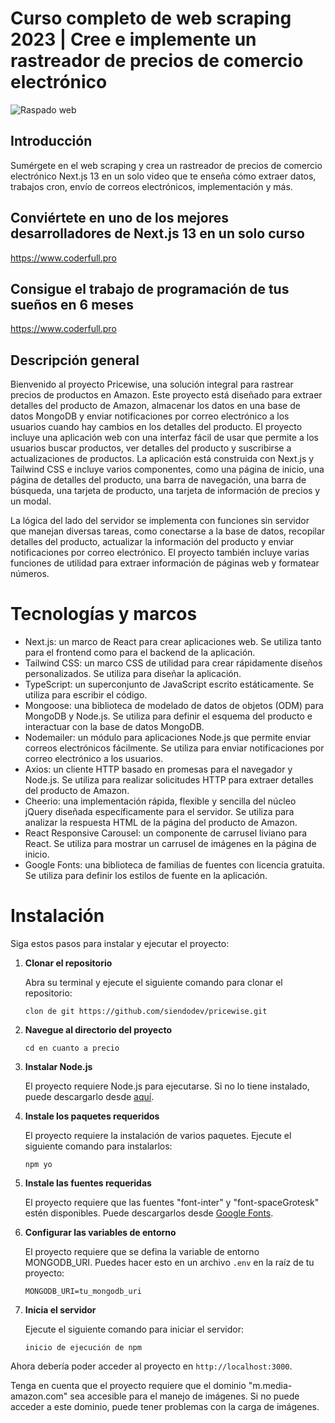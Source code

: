 # Curso completo de web scraping 2023 | Cree e implemente un rastreador de precios de comercio electrónico
![Raspado web](https://i.ibb.co/9yXKrRP/Thumbnail1.png)

## Introducción
Sumérgete en el web scraping y crea un rastreador de precios de comercio electrónico Next.js 13 en un solo video que te enseña cómo extraer datos, trabajos cron, envío de correos electrónicos, implementación y más.

## Conviértete en uno de los mejores desarrolladores de Next.js 13 en un solo curso
https://www.coderfull.pro

## Consigue el trabajo de programación de tus sueños en 6 meses
https://www.coderfull.pro


## Descripción general

Bienvenido al proyecto Pricewise, una solución integral para rastrear precios de productos en Amazon. Este proyecto está diseñado para extraer detalles del producto de Amazon, almacenar los datos en una base de datos MongoDB y enviar notificaciones por correo electrónico a los usuarios cuando hay cambios en los detalles del producto. El proyecto incluye una aplicación web con una interfaz fácil de usar que permite a los usuarios buscar productos, ver detalles del producto y suscribirse a actualizaciones de productos. La aplicación está construida con Next.js y Tailwind CSS e incluye varios componentes, como una página de inicio, una página de detalles del producto, una barra de navegación, una barra de búsqueda, una tarjeta de producto, una tarjeta de información de precios y un modal.

La lógica del lado del servidor se implementa con funciones sin servidor que manejan diversas tareas, como conectarse a la base de datos, recopilar detalles del producto, actualizar la información del producto y enviar notificaciones por correo electrónico. El proyecto también incluye varias funciones de utilidad para extraer información de páginas web y formatear números.

# Tecnologías y marcos

- Next.js: un marco de React para crear aplicaciones web. Se utiliza tanto para el frontend como para el backend de la aplicación.
- Tailwind CSS: un marco CSS de utilidad para crear rápidamente diseños personalizados. Se utiliza para diseñar la aplicación.
- TypeScript: un superconjunto de JavaScript escrito estáticamente. Se utiliza para escribir el código.
- Mongoose: una biblioteca de modelado de datos de objetos (ODM) para MongoDB y Node.js. Se utiliza para definir el esquema del producto e interactuar con la base de datos MongoDB.
- Nodemailer: un módulo para aplicaciones Node.js que permite enviar correos electrónicos fácilmente. Se utiliza para enviar notificaciones por correo electrónico a los usuarios.
- Axios: un cliente HTTP basado en promesas para el navegador y Node.js. Se utiliza para realizar solicitudes HTTP para extraer detalles del producto de Amazon.
- Cheerio: una implementación rápida, flexible y sencilla del núcleo jQuery diseñada específicamente para el servidor. Se utiliza para analizar la respuesta HTML de la página del producto de Amazon.
- React Responsive Carousel: un componente de carrusel liviano para React. Se utiliza para mostrar un carrusel de imágenes en la página de inicio.
- Google Fonts: una biblioteca de familias de fuentes con licencia gratuita. Se utiliza para definir los estilos de fuente en la aplicación.

# Instalación

Siga estos pasos para instalar y ejecutar el proyecto:

1. **Clonar el repositorio**

   Abra su terminal y ejecute el siguiente comando para clonar el repositorio:

   ```golpecito
   clon de git https://github.com/siendodev/pricewise.git
   ```

2. **Navegue al directorio del proyecto**

   ```golpecito
   cd en cuanto a precio
   ```

3. **Instalar Node.js**

   El proyecto requiere Node.js para ejecutarse. Si no lo tiene instalado, puede descargarlo desde [aquí](https://nodejs.org/en/download/).

4. **Instale los paquetes requeridos**

   El proyecto requiere la instalación de varios paquetes. Ejecute el siguiente comando para instalarlos:

   ```golpecito
   npm yo
   ```

5. **Instale las fuentes requeridas**

   El proyecto requiere que las fuentes "font-inter" y "font-spaceGrotesk" estén disponibles. Puede descargarlos desde [Google Fonts](https://fonts.google.com/).

6. **Configurar las variables de entorno**

   El proyecto requiere que se defina la variable de entorno MONGODB_URI. Puedes hacer esto en un archivo `.env` en la raíz de tu proyecto:

   ```golpecito
   MONGODB_URI=tu_mongodb_uri
   ```

7. **Inicia el servidor**

   Ejecute el siguiente comando para iniciar el servidor:

   ```golpecito
   inicio de ejecución de npm
   ```

Ahora debería poder acceder al proyecto en `http://localhost:3000`.

Tenga en cuenta que el proyecto requiere que el dominio "m.media-amazon.com" sea accesible para el manejo de imágenes. Si no puede acceder a este dominio, puede tener problemas con la carga de imágenes.
